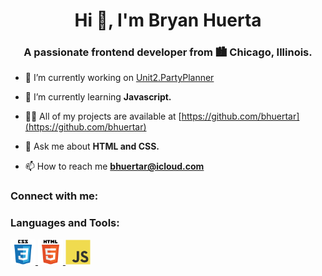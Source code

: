 <h1 align="center">Hi 👋, I'm Bryan Huerta</h1>
<h3 align="center">A passionate frontend developer from 🏙️ Chicago, Illinois.</h3>

- 🔭 I’m currently working on [Unit2.PartyPlanner](https://github.com/bhuertar/Unit2.PartyPlanner)

- 🌱 I’m currently learning **Javascript.**

- 👨‍💻 All of my projects are available at [https://github.com/bhuertar](https://github.com/bhuertar)

- 💬 Ask me about **HTML and CSS.**

- 📫 How to reach me **bhuertar@icloud.com**

<h3 align="left">Connect with me:</h3>
<p align="left">
</p>

<h3 align="left">Languages and Tools:</h3>
<p align="left"> <a href="https://www.w3schools.com/css/" target="_blank" rel="noreferrer"> <img src="https://raw.githubusercontent.com/devicons/devicon/master/icons/css3/css3-original-wordmark.svg" alt="css3" width="40" height="40"/> </a> <a href="https://www.w3.org/html/" target="_blank" rel="noreferrer"> <img src="https://raw.githubusercontent.com/devicons/devicon/master/icons/html5/html5-original-wordmark.svg" alt="html5" width="40" height="40"/> </a> <a href="https://developer.mozilla.org/en-US/docs/Web/JavaScript" target="_blank" rel="noreferrer"> <img src="https://raw.githubusercontent.com/devicons/devicon/master/icons/javascript/javascript-original.svg" alt="javascript" width="40" height="40"/> </a> </p>